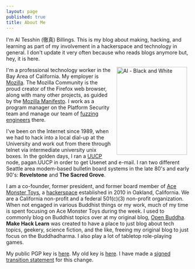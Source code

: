 ```yaml
---
layout: page
published: true
title: About Me
---
```

I'm Al Tesshin (徹真) Billings. This is my blog about making, hacking, and learning as part of my involvement in a hackerspace and technology in general. I don't update it very often because who reads blogs anymore but, hey, it is here.

<img src="http://farm7.static.flickr.com/6042/6304911027_bee5677759_m.jpg" width="192" height="240" hspace="10" align="right" alt="Al - Black and White"> I'm a professional technology worker in the Bay Area of California. My employer is [Mozilla](http://www.mozilla.com). The Mozilla Community is the proud creator of the Firefox web browser, along with many other projects, as guided by the [Mozilla Manifesto](http://www.mozilla.org/about/manifesto.html). I work as a program manager on the Platform Security team and manage our team of [fuzzing engineers](http://en.wikipedia.org/wiki/Fuzz_testing) there.

I've been on the Internet since 1989, when we had to hack into a local dial-up at the University and work out from there through telnet via intermediate university unix boxes. In the golden days, I ran a [UUCP](http://en.wikipedia.org/wiki/UUCP) node, pagan.UUCP in order to get Usenet and e-mail. I ran two different Seattle area modem-based bulletin board systems in the late 80's and early 90's: **Revelstone** and **The Sacred Grove**.

I am a co-founder, former president, and former board member of [Ace Monster Toys](http://acemonstertoys.org), a [hackerspace](http://en.wikipedia.org/wiki/Hackerspace) established in 2010 in Oakland, California. We are a California non-profit and a federal 501(c)(3) non-profit organization. When not engaged in various Buddhist things or my work, much of my time is spent focusing on Ace Monster Toys during the week. I used to commonly blog on Buddhist topics over at my original blog, [Open Buddha](http://www.openbuddha.com). **Make Hack Learn** was created to have a place to just blog about tech topics, geekery, science fiction, and the like, freeing my original blog to just focus on the Buddhadharma. I also play a lot of tabletop role-playing games.

My public PGP key is [here](http://makehacklearn.org/pubkey.txt). My old key is [here](http://makehacklearn.org/oldpubkey.txt). I have made a [signed transition statement](http://makehacklearn.org/transition.txt) for this change.
